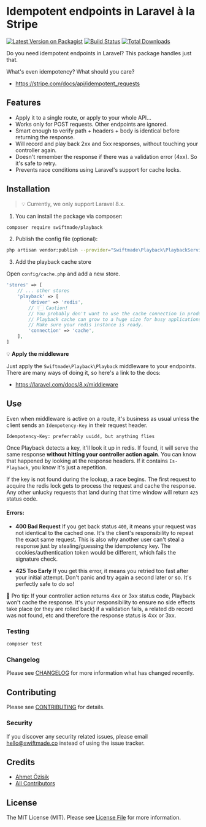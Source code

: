 # Idempotent endpoints in Laravel à la Stripe

[![Latest Version on Packagist](https://img.shields.io/packagist/v/swiftmade/playback.svg?style=flat-square)](https://packagist.org/packages/swiftmade/playback)
[![Build Status](https://img.shields.io/travis/swiftmade/playback/master.svg?style=flat-square)](https://travis-ci.org/swiftmade/playback)
[![Total Downloads](https://img.shields.io/packagist/dt/swiftmade/playback.svg?style=flat-square)](https://packagist.org/packages/swiftmade/playback)

Do you need idempotent endpoints in Laravel? This package handles just that.

What's even idempotency? What should you care?
- https://stripe.com/docs/api/idempotent_requests

## Features

- Apply it to a single route, or apply to your whole API...
- Works only for POST requests. Other endpoints are ignored.
- Smart enough to verify path + headers + body is identical before returning the response.
- Will record and play back 2xx and 5xx responses, without touching your controller again.
- Doesn't remember the response if there was a validation error (4xx). So it's safe to retry.
- Prevents race conditions using Laravel's support for cache locks.

## Installation

> 💡 Currently, we only support Laravel 8.x.

1. You can install the package via composer:

```bash
composer require swiftmade/playback
```

2. Publish the config file (optional):

```bash
php artisan vendor:publish --provider="Swiftmade\Playback\PlaybackServiceProvider"
```

3. Add the playback cache store

Open `config/cache.php` and add a new store.

```php
'stores' => [
    // ... other stores
    'playback' => [
        'driver' => 'redis',
        // 👇🏻 Caution!
        // You probably don't want to use the cache connection in production.
        // Playback cache can grow to a huge size for busy applications.
        // Make sure your redis instance is ready.
        'connection' => 'cache',
    ],
]
```

💡 **Apply the middleware**

Just apply the `Swiftmade\Playback\Playback` middleware to your endpoints. There are many ways of doing it, so here's a link to the docs:

- https://laravel.com/docs/8.x/middleware

## Use

Even when middleware is active on a route, it's business as usual unless the client sends an `Idempotency-Key` in their request header.

```
Idempotency-Key: preferrably uuid4, but anything flies
```

Once Playback detects a key, it'll look it up in redis. If found, it will serve the same response **without hitting your controller action again**. You can know that happened by looking at the response headers. If it contains `Is-Playback`, you know it's just a repetition.

If the key is not found during the lookup, a race begins. The first request to acquire the redis lock gets to process the request and cache the response. Any other unlucky requests that land during that time window will return `425` status code.

#### Errors:

+ **400 Bad Request**
If you get back status `400`, it means your request was not identical to the cached one. It's the client's responsibility to repeat the exact same request. This is also why another user can't steal a response just by stealing/guessing the idempotency key. The cookies/authentication token would be different, which fails the signature check.

+ **425 Too Early**
If you get this error, it means you retried too fast after your initial attempt. Don't panic and try again a second later or so. It's perfectly safe to do so!

🚨 Pro tip: If your controller action returns 4xx or 3xx status code, Playback won't cache the response. It's your responsibility to ensure no side effects take place (or they are rolled back) if a validation fails, a related db record was not found, etc and therefore the response status is 4xx or 3xx.

### Testing

``` bash
composer test
```

### Changelog

Please see [CHANGELOG](CHANGELOG.md) for more information what has changed recently.

## Contributing

Please see [CONTRIBUTING](CONTRIBUTING.md) for details.

### Security

If you discover any security related issues, please email hello@swiftmade.co instead of using the issue tracker.

## Credits

- [Ahmet Özisik](https://github.com/swiftmade)
- [All Contributors](../../contributors)

## License

The MIT License (MIT). Please see [License File](LICENSE.md) for more information.